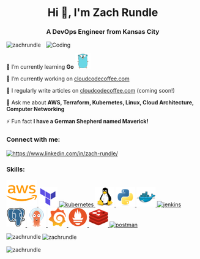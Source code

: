 <h1 align="center">Hi 👋, I'm Zach Rundle</h1>
<h3 align="center">A DevOps Engineer from Kansas City</h3>

<img align="right" alt="Coding" width="400" src="https://media.baamboozle.com/uploads/images/679697/1651528615_102462_gif-url.gif">


<p align="left"> <img src="https://komarev.com/ghpvc/?username=zachrundle&label=Profile%20views&color=0e75b6&style=flat" alt="zachrundle" /> </p>

🌱 I’m currently learning **Go** <a href="https://golang.org" target="_blank" rel="noreferrer"> <img src="https://raw.githubusercontent.com/devicons/devicon/master/icons/go/go-original.svg" alt="go" width="40" height="40"/> </a>

🔭 I’m currently working on [cloudcodecoffee.com](https://github.com/zachrundle/cloudcodecoffee)

📝 I regularly write articles on [cloudcodecoffee.com](cloudcodecoffee.com) (coming soon!)

💬 Ask me about **AWS, Terraform, Kubernetes, Linux, Cloud Architecture, Computer Networking**

⚡ Fun fact **I have a German Shepherd named Maverick!**

<h3 align="left">Connect with me:</h3>
<p align="left">
<a href="https://linkedin.com/in/https://www.linkedin.com/in/zach-rundle/" target="blank"><img align="center" src="https://raw.githubusercontent.com/rahuldkjain/github-profile-readme-generator/master/src/images/icons/Social/linked-in-alt.svg" alt="https://www.linkedin.com/in/zach-rundle/" height="30" width="50" /></a>
</p>

<h3 align="left">Skills:</h3>
<p align="left"> <a href="https://aws.amazon.com" target="_blank" rel="noreferrer"> <img src="https://raw.githubusercontent.com/devicons/devicon/master/icons/amazonwebservices/amazonwebservices-plain-wordmark.svg" alt="aws" width="80" height="70"/> </a> <a href="https://www.terraform.io/" target="_blank" rel="noreferrer"> <img src="https://raw.githubusercontent.com/devicons/devicon/master/icons/terraform/terraform-original.svg" alt="terraform" width="50" height="50"/> </a> <a href="https://kubernetes.io" target="_blank" rel="noreferrer"> <img src="https://www.vectorlogo.zone/logos/kubernetes/kubernetes-icon.svg" alt="kubernetes" width="50" height="50"/> </a> <a href="https://www.linux.org/" target="_blank" rel="noreferrer"> <img src="https://raw.githubusercontent.com/devicons/devicon/master/icons/linux/linux-original.svg" alt="linux" width="50" height="50"/> </a> <a href="https://www.python.org" target="_blank" rel="noreferrer"> <img src="https://raw.githubusercontent.com/devicons/devicon/master/icons/python/python-original.svg" alt="python" width="50" height="50"/> </a> <a href="https://www.docker.com/" target="_blank" rel="noreferrer"> <img src="https://raw.githubusercontent.com/devicons/devicon/master/icons/docker/docker-original.svg" alt="docker" width="50" height="50"/> </a>  <a href="https://www.jenkins.io" target="_blank" rel="noreferrer"> <img src="https://www.vectorlogo.zone/logos/jenkins/jenkins-icon.svg" alt="jenkins" width="50" height="50"/> </a> <a href="https://www.postgresql.org" target="_blank" rel="noreferrer"> <img src="https://raw.githubusercontent.com/devicons/devicon/master/icons/postgresql/postgresql-original.svg" alt="postgresql" width="50" height="50"/> </a>  <a href="https://argoproj.github.io/cd/" target="_blank" rel="noreferrer"> <img src="https://raw.githubusercontent.com/devicons/devicon/master/icons/argocd/argocd-original.svg" alt="Argo" width="50" height="50"/> </a> <a href="https://grafana.com/" target="_blank" rel="noreferrer"> <img src="https://raw.githubusercontent.com/devicons/devicon/master/icons/grafana/grafana-original.svg" alt="Grafana" width="50" height="50"/> </a> <a href="https://prometheus.io/" target="_blank" rel="noreferrer"> <img src="https://raw.githubusercontent.com/devicons/devicon/master/icons/prometheus/prometheus-original.svg" alt="Prometheus" width="50" height="50"/> </a> <a href="https://redis.io/" target="_blank" rel="noreferrer"> <img src="https://raw.githubusercontent.com/devicons/devicon/master/icons/redis/redis-original.svg" alt="Redis" width="50" height="50"/> </a> <a href="https://postman.com" target="_blank" rel="noreferrer"> <img src="https://www.vectorlogo.zone/logos/getpostman/getpostman-icon.svg" alt="postman" width="50" height="50"/> </a> </p>

<p><img align="left" src="https://github-readme-stats.vercel.app/api/top-langs?username=zachrundle&show_icons=true&locale=en&layout=compact&theme=transparent" alt="zachrundle" /></p>

<p>&nbsp;<img align="center" src="https://github-readme-stats.vercel.app/api?username=zachrundle&show_icons=true&locale=en&theme=transparent" alt="zachrundle" /></p>

<p><img align="center" src="https://github-readme-streak-stats.herokuapp.com/?user=zachrundle&theme=transparent" alt="zachrundle" /></p>
